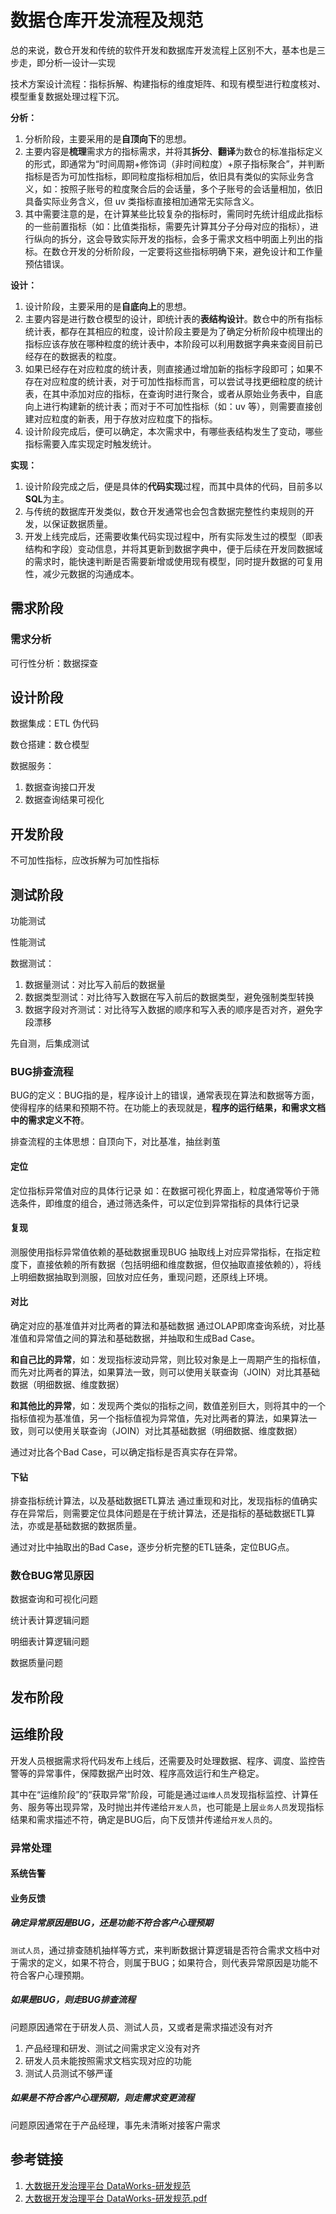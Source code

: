 # 数据仓库开发流程及规范


总的来说，数仓开发和传统的软件开发和数据库开发流程上区别不大，基本也是三步走，即分析—设计—实现


技术方案设计流程：指标拆解、构建指标的维度矩阵、和现有模型进行粒度核对、模型重复数据处理过程下沉。


**分析：**
1. 分析阶段，主要采用的是**自顶向下**的思想。
2. 主要内容是**梳理**需求方的指标需求，并将其**拆分**、**翻译**为数仓的标准指标定义的形式，即通常为“时间周期+修饰词（非时间粒度）+原子指标聚合”，并判断指标是否为可加性指标，即同粒度指标相加后，依旧具有类似的实际业务含义，如：按照子账号的粒度聚合后的会话量，多个子账号的会话量相加，依旧具备实际业务含义，但 uv 类指标直接相加通常无实际含义。
3. 其中需要注意的是，在计算某些比较复杂的指标时，需同时先统计组成此指标的一些前置指标（如：比值类指标，需要先计算其分子分母对应的指标），进行纵向的拆分，这会导致实际开发的指标，会多于需求文档中明面上列出的指标。在数仓开发的分析阶段，一定要将这些指标明确下来，避免设计和工作量预估错误。

**设计：**
1. 设计阶段，主要采用的是**自底向上**的思想。
2. 主要内容是进行数仓模型的设计，即统计表的**表结构设计**。数仓中的所有指标统计表，都存在其相应的粒度，设计阶段主要是为了确定分析阶段中梳理出的指标应该存放在哪种粒度的统计表中，本阶段可以利用数据字典来查阅目前已经存在的数据表的粒度。
3. 如果已经存在对应粒度的统计表，则直接通过增加新的指标字段即可；如果不存在对应粒度的统计表，对于可加性指标而言，可以尝试寻找更细粒度的统计表，在其中添加对应的指标，在查询时进行聚合，或者从原始业务表中，自底向上进行构建新的统计表；而对于不可加性指标（如：uv 等），则需要直接创建对应粒度的新表，用于存放对应粒度下的指标。
4. 设计阶段完成后，便可以确定，本次需求中，有哪些表结构发生了变动，哪些指标需要入库实现定时触发统计。

**实现：**
1. 设计阶段完成之后，便是具体的**代码实现**过程，而其中具体的代码，目前多以**SQL**为主。
2. 与传统的数据库开发类似，数仓开发通常也会包含数据完整性约束规则的开发，以保证数据质量。
3. 开发上线完成后，还需要收集代码实现过程中，所有实际发生过的模型（即表结构和字段）变动信息，并将其更新到数据字典中，便于后续在开发同数据域的需求时，能快速判断是否需要新增或使用现有模型，同时提升数据的可复用性，减少元数据的沟通成本。

## 需求阶段


### 需求分析


可行性分析：数据探查

## 设计阶段


数据集成：ETL 伪代码

数仓搭建：数仓模型

数据服务：
1. 数据查询接口开发
2. 数据查询结果可视化


## 开发阶段


不可加性指标，应改拆解为可加性指标



## 测试阶段


功能测试

性能测试

数据测试：
1. 数据量测试：对比写入前后的数据量
2. 数据类型测试：对比待写入数据在写入前后的数据类型，避免强制类型转换
3. 数据字段对齐测试：对比待写入数据的顺序和写入表的顺序是否对齐，避免字段漂移


先自测，后集成测试


### BUG排查流程

BUG的定义：BUG指的是，程序设计上的错误，通常表现在算法和数据等方面，使得程序的结果和预期不符。在功能上的表现就是，**程序的运行结果，和需求文档中的需求定义不符**。

排查流程的主体思想：自顶向下，对比基准，抽丝剥茧

#### 定位

定位指标异常值对应的具体行记录
如：在数据可视化界面上，粒度通常等价于筛选条件，即维度的组合，通过筛选条件，可以定位到异常指标的具体行记录


#### 复现

测服使用指标异常值依赖的基础数据重现BUG
抽取线上对应异常指标，在指定粒度下，直接依赖的所有数据（包括明细和维度数据，但仅抽取直接依赖的），将线上明细数据抽取到测服，回放对应任务，重现问题，还原线上环境。


#### 对比

确定对应的基准值并对比两者的算法和基础数据
通过OLAP即席查询系统，对比基准值和异常值之间的算法和基础数据，并抽取和生成Bad Case。

**和自己比的异常**，如：发现指标波动异常，则比较对象是上一周期产生的指标值，而先对比两者的算法，如果算法一致，则可以使用关联查询（JOIN）对比其基础数据（明细数据、维度数据）

**和其他比的异常**，如：发现两个类似的指标之间，数值差别巨大，则将其中的一个指标值视为基准值，另一个指标值视为异常值，先对比两者的算法，如果算法一致，则可以使用关联查询（JOIN）对比其基础数据（明细数据、维度数据）

通过对比各个Bad Case，可以确定指标是否真实存在异常。


#### 下钻

排查指标统计算法，以及基础数据ETL算法
通过重现和对比，发现指标的值确实存在异常后，则需要定位具体问题是在于统计算法，还是指标的基础数据ETL算法，亦或是基础数据的数据质量。

通过对比中抽取出的Bad Case，逐步分析完整的ETL链条，定位BUG点。



### 数仓BUG常见原因

数据查询和可视化问题


统计表计算逻辑问题


明细表计算逻辑问题


数据质量问题


## 发布阶段


## 运维阶段

开发人员根据需求将代码发布上线后，还需要及时处理数据、程序、调度、监控告警等的异常事件，保障数据产出时效、程序高效运行和生产稳定。


其中在“运维阶段”的“获取异常”阶段，可能是通过`运维人员`发现指标监控、计算任务、服务等出现异常，及时抛出并传递给`开发人员`，也可能是上层`业务人员`发现指标结果和需求描述不符，确定是BUG后，向下反馈并传递给`开发人员`的。


### 异常处理


#### 系统告警


#### 业务反馈

##### 确定异常原因是BUG，还是功能不符合客户心理预期

`测试人员`，通过排查随机抽样等方式，来判断数据计算逻辑是否符合需求文档中对于需求的定义，如果不符合，则属于BUG；如果符合，则代表异常原因是功能不符合客户心理预期。


##### 如果是BUG，则走BUG排查流程
问题原因通常在于研发人员、测试人员，又或者是需求描述没有对齐
1. 产品经理和研发、测试之间需求定义没有对齐
2. 研发人员未能按照需求文档实现对应的功能
3. 测试人员测试不够严谨


##### 如果是不符合客户心理预期，则走需求变更流程
问题原因通常在于产品经理，事先未清晰对接客户需求


## 参考链接
1. [大数据开发治理平台 DataWorks-研发规范](https://help.aliyun.com/document_detail/115489.html)
2. [大数据开发治理平台 DataWorks-研发规范.pdf](http://static-aliyun-doc.oss-cn-hangzhou.aliyuncs.com/download%2Fpdf%2F115489%2F%25E7%25A0%2594%25E5%258F%2591%25E8%25A7%2584%25E8%258C%2583_cn_zh-CN.pdf)